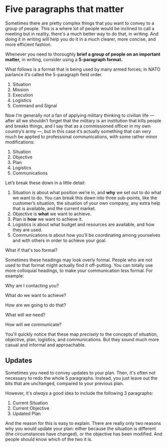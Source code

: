 # Five paragraphs that matter

<!-- Note -->
Sometimes there are pretty complex things that you want to convey to a
group of people. This is a where lot of people would be inclined to
call a meeting but in reality, there's a much better way to do that,
in writing. And doing it in writing will help you do it in a much
clearer, more concise, and more efficient fashion.

Whenever you need to thoroughly **brief a group of people on an
important matter,** in writing, consider using a **5-paragraph
format.**

What follows is a format that is being used by many armed forces; in
NATO parlance it’s called the 5-paragraph field order.


1. Situation
2. Mission
3. Execution
4. Logistics
5. Command and Signal

<!-- Note -->
Now I’m generally not a fan of applying military thinking to civilian
life — after all we shouldn’t forget that the military is an
institution that kills people and breaks things, and I say that as a
commissioned officer in my own country’s army —, but in this case it’s
actually something that can very much be applied to professional
communications, with some rather minor modifications:


1. Situation
2. Objective
3. Plan
4. Logistics
5. Communications

<!-- Note -->
Let’s break these down in a little detail:

1. Situation is about what position we’re in, and **why** we set out
   to do what we want to do. You can break this down into three
   sub-points, like the customer’s situation, the situation of your
   own company, any extra help that is available, and the current
   market.
2. Objective is **what** we want to achieve.
3. Plan is **how** we want to achieve it.
4. Logistics is about what budget and resources are available, and how
   they are used.
5. Communications is about how you’ll be coordinating among yourselves
   and with others in order to achieve your goal.


What if that's too formal?

<!-- Note -->
Sometimes these headings may look overly formal. People who are not
used to that format might actually find it off-putting. You can
totally use more colloquial headings, to make your communication less
formal. For example:


Why am I contacting you?

What do we want to achieve?

How are we going to do that?

What will we need?

How will we communicate?

<!-- Note -->
You'll quickly notice that these map *precisely* to the
concepts of situation, objective, plan, logistics, and
communications. But they sound much more casual and informal and
approachable.


## Updates

<!-- Note -->
Sometimes you need to convey updates to your plan. Then, it's often
not necessary to redo the whole 5 paragraphs. Instead, you just leave
out the bits that are unchanged, compared to your previous plan.

However, it's *always* a good idea to include the following 3 paragraphs:


1. Current Situation
2. Current Objective
3. Updated Plan

<!-- Note -->
And the reason for this is easy to explain. There are really only two
reasons why you would update your plan: either because the situation
is different (the circumstances have changed), or the objective has
been modified. And people should know which of the two it is.
